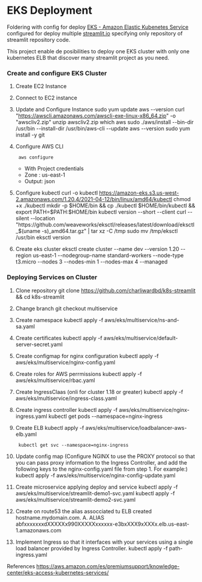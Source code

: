 # EKS Deployment
Foldering with config for deploy [EKS - Amazon Elastic Kubenetes Service](https://aws.amazon.com/es/eks/) configured for deploy multiple [streamlit.io](https://streamlit.io/) specifying only repository of streamlit repository code.

This project enable de posibilities to deploy one EKS cluster with only one kubernetes ELB that discover many streamlit project as you need.

### Create and configure EKS Cluster
1. Create EC2 Instance

2. Connect to EC2 instance

3. Update and Configure Instance
		sudo yum update
		aws --version
		curl "https://awscli.amazonaws.com/awscli-exe-linux-x86_64.zip" -o "awscliv2.zip"
		unzip awscliv2.zip
		which aws
		sudo ./aws/install --bin-dir /usr/bin --install-dir /usr/bin/aws-cli --update
		aws --version
		sudo yum install -y git


4. Configure AWS CLI

		aws configure

    - With Project credentials
    - Zone : us-east-1
    - Output: json

5. Configure kubectl
		curl -o kubectl https://amazon-eks.s3.us-west-2.amazonaws.com/1.20.4/2021-04-12/bin/linux/amd64/kubectl
		chmod +x ./kubectl
		mkdir -p $HOME/bin && cp ./kubectl $HOME/bin/kubectl && export PATH=$PATH:$HOME/bin
		kubectl version --short --client
		curl --silent --location "https://github.com/weaveworks/eksctl/releases/latest/download/eksctl_$(uname -s)_amd64.tar.gz" | tar xz -C /tmp
		sudo mv /tmp/eksctl /usr/bin
		eksctl version

6. Create eks cluster
		eksctl create cluster --name dev --version 1.20 --region us-east-1 --nodegroup-name standard-workers --node-type t3.micro --nodes 3 --nodes-min 1 --nodes-max 4 --managed




### Deploying Services on Cluster

1. Clone repository
		git clone https://github.com/charliwardbd/k8s-streamlit && cd k8s-streamlit

2. Change branch
		git checkout multiservice

3. Create namespace
   		 kubectl apply -f aws/eks/multiservice/ns-and-sa.yaml

4. Create certificates
    		kubectl apply -f aws/eks/multiservice/default-server-secret.yaml

5. Create configmap for nginx configuration
		kubectl apply -f aws/eks/multiservice/nginx-config.yaml

6. Create roles for AWS perrmissions
		kubectl apply -f aws/eks/multiservice/rbac.yaml

7. Create IngressClaas (onli for cluster 1.18 or greater)
		kubectl apply -f aws/eks/multiservice/ingress-class.yaml

8. Create ingress controller
		kubectl apply -f aws/eks/multiservice/nginx-ingress.yaml
		kubectl get pods --namespace=nginx-ingress

9. Create ELB
		kubectl apply -f aws/eks/multiservice/loadbalancer-aws-elb.yaml

		kubectl get svc --namespace=nginx-ingress

10. Update config map (Configure NGINX to use the PROXY protocol so that you can pass proxy information to the Ingress Controller, and add the following keys to the nginx-config.yaml file from step 1. For example:)
		kubectl apply -f aws/eks/multiservice/nginx-config-update.yaml

11. Create microservice applying deploy and service
		kubectl apply -f aws/eks/multiservice/streamlit-demo1-svc.yaml
		kubectl apply -f aws/eks/multiservice/streamlit-demo2-svc.yaml

12. Create on route53 the alias assocciated tu ELB created
		hostname.mydomain.com.           A.    ALIAS abfxxxxxxxdXXXXXx990XXXXXxxxxxx-e3bxXXX9xXXXx.elb.us-east-1.amazonaws.com 

13. Implement Ingress so that it interfaces with your services using a single load balancer provided by Ingress Controller. 
		kubectl apply -f path-ingress.yaml



References
https://aws.amazon.com/es/premiumsupport/knowledge-center/eks-access-kubernetes-services/